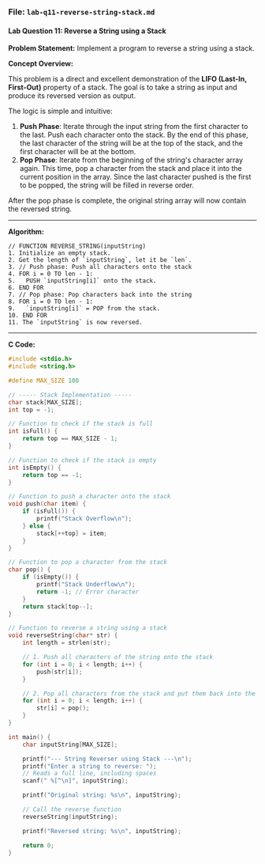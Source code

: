 ### **File: `lab-q11-reverse-string-stack.md`**

#### **Lab Question 11: Reverse a String using a Stack**

**Problem Statement:**
Implement a program to reverse a string using a stack.

**Concept Overview:**

This problem is a direct and excellent demonstration of the **LIFO (Last-In, First-Out)** property of a stack. The goal is to take a string as input and produce its reversed version as output.

The logic is simple and intuitive:
1.  **Push Phase**: Iterate through the input string from the first character to the last. Push each character onto the stack. By the end of this phase, the last character of the string will be at the top of the stack, and the first character will be at the bottom.
2.  **Pop Phase**: Iterate from the beginning of the string's character array again. This time, pop a character from the stack and place it into the current position in the array. Since the last character pushed is the first to be popped, the string will be filled in reverse order.

After the pop phase is complete, the original string array will now contain the reversed string.

---

**Algorithm:**

```
// FUNCTION REVERSE_STRING(inputString)
1. Initialize an empty stack.
2. Get the length of `inputString`, let it be `len`.
3. // Push phase: Push all characters onto the stack
4. FOR i = 0 TO len - 1:
5.   PUSH `inputString[i]` onto the stack.
6. END FOR
7. // Pop phase: Pop characters back into the string
8. FOR i = 0 TO len - 1:
9.   `inputString[i]` = POP from the stack.
10. END FOR
11. The `inputString` is now reversed.
```

---

**C Code:**

```c
#include <stdio.h>
#include <string.h>

#define MAX_SIZE 100

// ----- Stack Implementation -----
char stack[MAX_SIZE];
int top = -1;

// Function to check if the stack is full
int isFull() {
    return top == MAX_SIZE - 1;
}

// Function to check if the stack is empty
int isEmpty() {
    return top == -1;
}

// Function to push a character onto the stack
void push(char item) {
    if (isFull()) {
        printf("Stack Overflow\n");
    } else {
        stack[++top] = item;
    }
}

// Function to pop a character from the stack
char pop() {
    if (isEmpty()) {
        printf("Stack Underflow\n");
        return -1; // Error character
    }
    return stack[top--];
}

// Function to reverse a string using a stack
void reverseString(char* str) {
    int length = strlen(str);

    // 1. Push all characters of the string onto the stack
    for (int i = 0; i < length; i++) {
        push(str[i]);
    }

    // 2. Pop all characters from the stack and put them back into the string
    for (int i = 0; i < length; i++) {
        str[i] = pop();
    }
}

int main() {
    char inputString[MAX_SIZE];

    printf("--- String Reverser using Stack ---\n");
    printf("Enter a string to reverse: ");
    // Reads a full line, including spaces
    scanf(" %[^\n]", inputString);

    printf("Original string: %s\n", inputString);

    // Call the reverse function
    reverseString(inputString);

    printf("Reversed string: %s\n", inputString);

    return 0;
}
```
